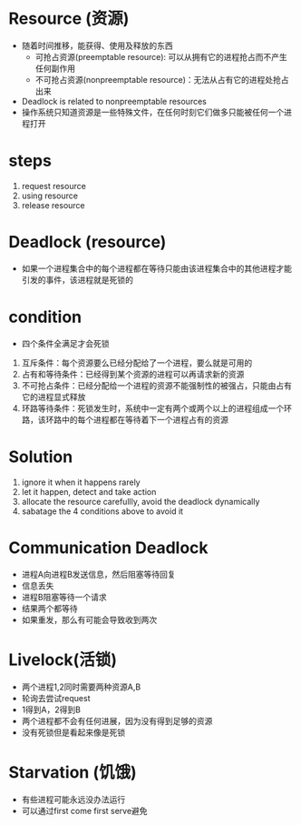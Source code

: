 # Resource (资源)
- 随着时间推移，能获得、使用及释放的东西
    - 可抢占资源(preemptable resource): 可以从拥有它的进程抢占而不产生任何副作用
    - 不可抢占资源(nonpreemptable resource)：无法从占有它的进程处抢占出来
- Deadlock is related to nonpreemptable resources
- 操作系统只知道资源是一些特殊文件，在任何时刻它们做多只能被任何一个进程打开

# steps
1. request resource
2. using resource
3. release resource

# Deadlock (resource) 
- 如果一个进程集合中的每个进程都在等待只能由该进程集合中的其他进程才能引发的事件，该进程就是死锁的

# condition
- 四个条件全满足才会死锁
1. 互斥条件：每个资源要么已经分配给了一个进程，要么就是可用的
2. 占有和等待条件：已经得到某个资源的进程可以再请求新的资源
3. 不可抢占条件：已经分配给一个进程的资源不能强制性的被强占，只能由占有它的进程显式释放
4. 环路等待条件：死锁发生时，系统中一定有两个或两个以上的进程组成一个环路，该环路中的每个进程都在等待着下一个进程占有的资源

# Solution
1. ignore it when it happens rarely
2. let it happen, detect and take action
3. allocate the resource carefullly, avoid the deadlock dynamically
4. sabatage the 4 conditions above to avoid it

# Communication Deadlock
- 进程A向进程B发送信息，然后阻塞等待回复
- 信息丢失
- 进程B阻塞等待一个请求
- 结果两个都等待
- 如果重发，那么有可能会导致收到两次

# Livelock(活锁)
- 两个进程1,2同时需要两种资源A,B
- 轮询去尝试request
- 1得到A，2得到B
- 两个进程都不会有任何进展，因为没有得到足够的资源
- 没有死锁但是看起来像是死锁

# Starvation (饥饿)
- 有些进程可能永远没办法运行
- 可以通过first come first serve避免












